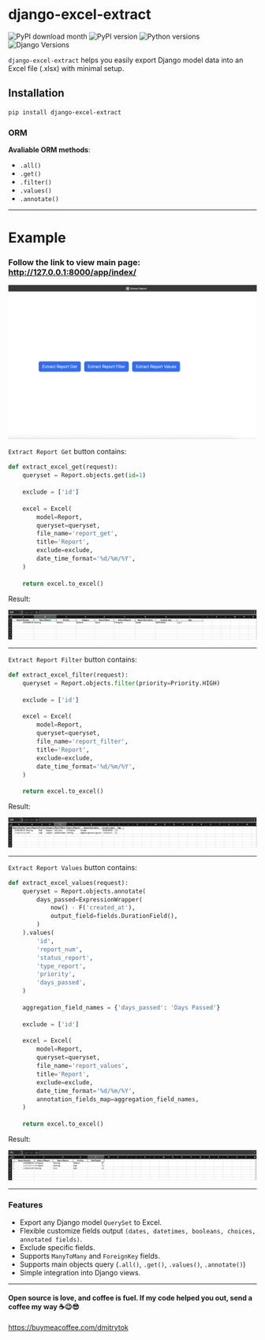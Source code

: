 # django-excel-extract

![PyPI download month](https://img.shields.io/pypi/dm/django-excel-extract.svg)
![PyPI version](https://badge.fury.io/py/django-excel-extract.svg)
![Python versions](https://img.shields.io/badge/python-%3E=3.9-brightgreen)
![Django Versions](https://img.shields.io/badge/django-%3E=4.2-brightgreen)

<!-- [![Coverage Status](https://coveralls.io/repos/github/farridav/django-jazzmin/badge.svg?branch=main)](https://coveralls.io/github/farridav/django-jazzmin?branch=main) -->

`django-excel-extract` helps you easily export Django model data into an Excel file (.xlsx) with minimal setup.

## Installation

```bash
pip install django-excel-extract
```

### ORM

**Avaliable ORM methods**:

- `.all()`
- `.get()`
- `.filter()`
- `.values()`
- `.annotate()`

---

# Example

### Follow the link to view main page: http://127.0.0.1:8000/app/index/

![index](docs/img/index_page.png)

`Extract Report Get` button contains:

```python
def extract_excel_get(request):
    queryset = Report.objects.get(id=1)

    exclude = ['id']

    excel = Excel(
        model=Report,
        queryset=queryset,
        file_name='report_get',
        title='Report',
        exclude=exclude,
        date_time_format='%d/%m/%Y',
    )

    return excel.to_excel()
```

Result:

![index](docs/img/result_get.png)

---

`Extract Report Filter` button contains:

```python
def extract_excel_filter(request):
    queryset = Report.objects.filter(priority=Priority.HIGH)

    exclude = ['id']

    excel = Excel(
        model=Report,
        queryset=queryset,
        file_name='report_filter',
        title='Report',
        exclude=exclude,
        date_time_format='%d/%m/%Y',
    )

    return excel.to_excel()

```

Result:

![index](docs/img/result_filter.png)

---

`Extract Report Values` button contains:

```python
def extract_excel_values(request):
    queryset = Report.objects.annotate(
        days_passed=ExpressionWrapper(
            now() - F('created_at'),
            output_field=fields.DurationField(),
        )
    ).values(
        'id',
        'report_num',
        'status_report',
        'type_report',
        'priority',
        'days_passed',
    )

    aggregation_field_names = {'days_passed': 'Days Passed'}

    exclude = ['id']

    excel = Excel(
        model=Report,
        queryset=queryset,
        file_name='report_values',
        title='Report',
        exclude=exclude,
        date_time_format='%d/%m/%Y',
        annotation_fields_map=aggregation_field_names,
    )

    return excel.to_excel()
```

Result:

![index](docs/img/result_values.png)

---

### Features

- Export any Django model `QuerySet` to Excel.
- Flexible customize fields output `(dates, datetimes, booleans, choices, annotated fields)`.
- Exclude specific fields.
- Supports `ManyToMany` and `ForeignKey` fields.
- Supports main objects query (`.all()`, `.get()`, `.values()`, `.annotate()`)
- Simple integration into Django views.

---

#### Open source is love, and coffee is fuel. If my code helped you out, send a coffee my way ☕😉😎

https://buymeacoffee.com/dmitrytok